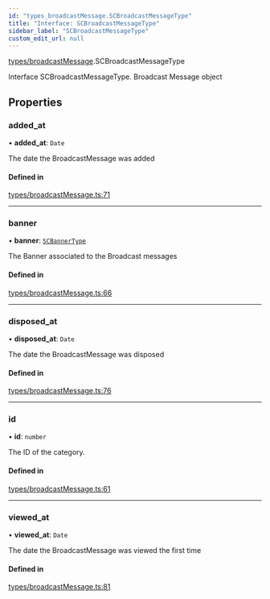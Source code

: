 ```yaml
---
id: "types_broadcastMessage.SCBroadcastMessageType"
title: "Interface: SCBroadcastMessageType"
sidebar_label: "SCBroadcastMessageType"
custom_edit_url: null
---
```


[types/broadcastMessage](../modules/types_broadcastMessage.md).SCBroadcastMessageType

Interface SCBroadcastMessageType.
Broadcast Message object

## Properties

### added\_at

• **added\_at**: `Date`

The date the BroadcastMessage was added

#### Defined in

[types/broadcastMessage.ts:71](https://github.com/selfcommunity/community-ui/blob/de7e3c8/packages/sc-core/src/types/broadcastMessage.ts#L71)

___

### banner

• **banner**: [`SCBannerType`](types_broadcastMessage.SCBannerType.md)

The Banner associated to the Broadcast messages

#### Defined in

[types/broadcastMessage.ts:66](https://github.com/selfcommunity/community-ui/blob/de7e3c8/packages/sc-core/src/types/broadcastMessage.ts#L66)

___

### disposed\_at

• **disposed\_at**: `Date`

The date the BroadcastMessage was disposed

#### Defined in

[types/broadcastMessage.ts:76](https://github.com/selfcommunity/community-ui/blob/de7e3c8/packages/sc-core/src/types/broadcastMessage.ts#L76)

___

### id

• **id**: `number`

The ID of the category.

#### Defined in

[types/broadcastMessage.ts:61](https://github.com/selfcommunity/community-ui/blob/de7e3c8/packages/sc-core/src/types/broadcastMessage.ts#L61)

___

### viewed\_at

• **viewed\_at**: `Date`

The date the BroadcastMessage was viewed the first time

#### Defined in

[types/broadcastMessage.ts:81](https://github.com/selfcommunity/community-ui/blob/de7e3c8/packages/sc-core/src/types/broadcastMessage.ts#L81)
